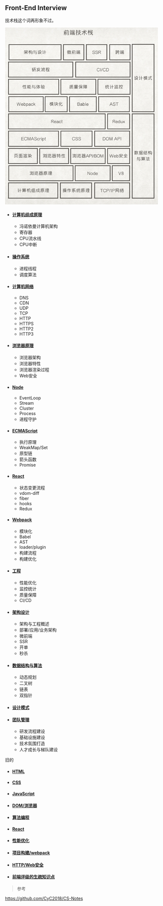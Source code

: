 ## Front-End Interview

技术栈这个词再形象不过。

![技术栈](stack.png)

- #### [计算机组成原理](./计算机组成原理)
    - 冯诺依曼计算机架构
    - 寄存器
    - CPU流水线
    - CPU中断
- #### [操作系统](./操作系统)
    - 进程线程
    - 调度算法
- #### [计算机网络](./计算机网络)
    - DNS
    - CDN
    - UDP
    - TCP
    - HTTP
    - HTTPS
    - HTTP2
    - HTTP3
- #### [浏览器原理](./浏览器原理)
    - 浏览器架构
    - 浏览器特性
    - 浏览器渲染过程
    - Web安全
- #### [Node](./Node)
    - EventLoop
    - Stream
    - Cluster
    - Process
    - 进程守护
- #### [ECMAScript](./ECMAScript)
    - 执行原理
    - WeakMap/Set
    - 原型链
    - 箭头函数
    - Promise
- #### [React](./React)
    - 状态变更流程
    - vdom-diff
    - fiber
    - hooks
    - Redux
- #### [Webpack](./Webpack)
    - 模块化
    - Babel
    - AST
    - loader/plugin
    - 构建流程
    - 构建优化
- #### [工程](./工程)
    - 性能优化
    - 监控统计
    - 质量保障
    - CI/CD
- #### [架构设计](./架构设计)
    - 架构与工程概述
    - 部署/应用/业务架构
    - 微前端
    - SSR
    - 开单
    - 秒杀
- #### [数据结构与算法](./数据结构与算法)
    - 动态规划
    - 二叉树
    - 链表
    - 双指针
- #### [设计模式](./设计模式)
- #### [团队管理](./团队管理)
    - 研发流程建设
    - 基础设施建设
    - 技术氛围打造
    - 人才成长与梯队建设

旧的
- #### [HTML](./html)
- #### [CSS](./css)
- #### [JavaScript](./javascript)
- #### [DOM/浏览器](./dom) 
- #### [算法编程](./algorithm)
- #### [React](./react)
- #### [性能优化](./performance)
- #### [项目构建/webpack](./webpack)
- #### [HTTP/Web安全](./http)
- #### [前端评级的生疏知识点](./fe)

> 参考

https://github.com/CyC2018/CS-Notes

